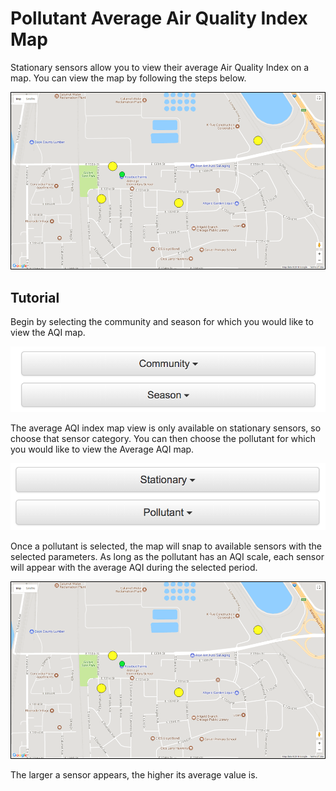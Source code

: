 # Pollutant Average Air Quality Index Map

Stationary sensors allow you to view their average Air Quality Index on a map. You can view the map by following the steps below.

![Average AQI Map](images/averagemap.png "Average AQI Map")

## Tutorial

Begin by selecting the community and season for which you would like to view the AQI map.

![Community and Season Dropdowns](images/community-season.png)

The average AQI index map view is only available on stationary sensors, so choose that sensor category. You can then choose the pollutant for which you would like to view the Average AQI map.

![Sensor Category and Pollutant Dropdown](images/stationary-pollutant.png)

Once a pollutant is selected, the map will snap to available sensors with the selected parameters. As long as the pollutant has an AQI scale, each sensor will appear with the average AQI during the selected period.

![Average AQI Map](images/averagemap.png "Average AQI Map")

The larger a sensor appears, the higher its average value is.
